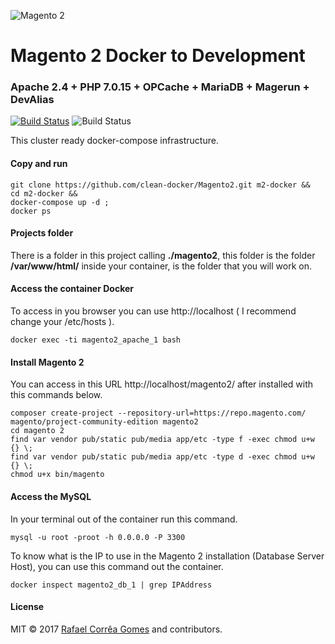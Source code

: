 ![Magento 2](https://cdn.rawgit.com/rafaelstz/magento2-snippets-visualstudio/master/images/icon.png)

#  Magento 2 Docker to Development

### Apache 2.4 + PHP 7.0.15 + OPCache + MariaDB + Magerun + DevAlias

[![Build Status](https://travis-ci.org/clean-docker/Magento2.svg?branch=master)](https://travis-ci.org/clean-docker/Magento2)
![Build Status](https://images.microbadger.com/badges/image/rafaelcgstz/magento2.svg)

This cluster ready docker-compose infrastructure.

#### Copy and run

```
git clone https://github.com/clean-docker/Magento2.git m2-docker &&
cd m2-docker &&
docker-compose up -d ;
docker ps
```

#### Projects folder

There is a folder in this project calling **./magento2**, this folder is the folder **/var/www/html/** inside your container, is the folder that you will work on.

#### Access the container Docker

To access in you browser you can use http://localhost ( I recommend change your /etc/hosts ).

```
docker exec -ti magento2_apache_1 bash
```

#### Install Magento 2

You can access in this URL http://localhost/magento2/ after installed with this commands below.

```
composer create-project --repository-url=https://repo.magento.com/ magento/project-community-edition magento2
cd magento 2
find var vendor pub/static pub/media app/etc -type f -exec chmod u+w {} \;
find var vendor pub/static pub/media app/etc -type d -exec chmod u+w {} \;
chmod u+x bin/magento
```

#### Access the MySQL

In your terminal out of the container run this command.

```
mysql -u root -proot -h 0.0.0.0 -P 3300
```

To know what is the IP to use in the Magento 2 installation (Database Server Host), you can use this command out the container.

```
docker inspect magento2_db_1 | grep IPAddress
```

#### License

MIT © 2017 [Rafael Corrêa Gomes](https://github.com/rafaelstz/) and contributors.
